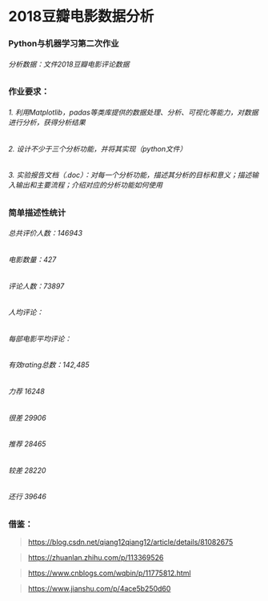# 2018豆瓣电影数据分析
### Python与机器学习第二次作业
###### 分析数据：文件2018豆瓣电影评论数据
### 作业要求：
  ###### 1. 利用Matplotlib，padas等类库提供的数据处理、分析、可视化等能力，对数据进行分析，获得分析结果
  ###### 2. 设计不少于三个分析功能，并将其实现（python文件）
  ###### 3. 实验报告文档（.doc）：对每一个分析功能，描述其分析的目标和意义；描述输入输出和主要流程；介绍对应的分析功能如何使用
### 简单描述性统计
  ###### 总共评价人数：146943
  ###### 电影数量：427
  ###### 评论人数：73897
  ###### 人均评论：
  ###### 每部电影平均评论：
  ###### 有效rating总数：142,485
  ###### 力荐    16248
  ###### 很差    29906
  ###### 推荐    28465
  ###### 较差    28220
  ###### 还行    39646
### 借鉴：
> https://blog.csdn.net/qiang12qiang12/article/details/81082675

> https://zhuanlan.zhihu.com/p/113369526

> https://www.cnblogs.com/wqbin/p/11775812.html

> https://www.jianshu.com/p/4ace5b250d60
